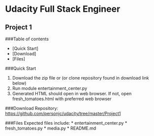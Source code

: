 # Udacity Full Stack Engineer
## Project 1

###Table of contents

* [Quick Start]
* [Download]
* [Files]

###Quick Start
1) Download the zip file or (or clone repository found in download link below)
2) Run module entertainment_center.py
3) Generated HTML should open in web browser. If not, open fresh_tomatoes.html with preferred web browser

###Download
Repository: https://github.com/personjc/udacity/tree/master/Project1

###Files
Expected files include:
	* entertainment_center.py
	* fresh_tomatoes.py
	* media.py
	* README.md